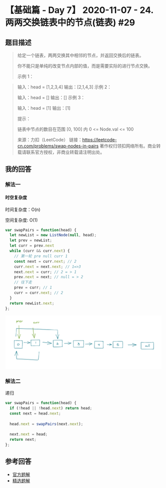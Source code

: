 # 【基础篇 - Day 7】 2020-11-07 - 24. 两两交换链表中的节点(链表) #29

## 题目描述

> 给定一个链表，两两交换其中相邻的节点，并返回交换后的链表。
>
> 你不能只是单纯的改变节点内部的值，而是需要实际的进行节点交换。
>
> 示例 1：

<!-- > ![image](./images/68747470733a2f2f6173736574732e6c656574636f64652e636f6d2f75706c6f6164732f323032302f31302f30332f737761705f6578312e6a7067) -->

> 输入：head = [1,2,3,4]
> 输出：[2,1,4,3]
> 示例 2：
>
> 输入：head = []
> 输出：[]
> 示例 3：
>
> 输入：head = [1]
> 输出：[1]
>
> 提示：
>
> 链表中节点的数目在范围 [0, 100] 内
> 0 <= Node.val <= 100
>
> 来源：力扣（LeetCode）
> 链接：https://leetcode-cn.com/problems/swap-nodes-in-pairs
> 著作权归领扣网络所有。商业转载请联系官方授权，非商业转载请注明出处。

## 我的回答

### 解法一

#### 时空复杂度

时间复杂度：O(n)

空间复杂度: O(1)

```JavaScript
var swapPairs = function(head) {
  let newList = new ListNode(null, head);
  let prev = newList;
  let curr = prev.next
  while (curr && curr.next) {
    // 第一轮 pre null curr 1
    const next = curr.next; // 2
    curr.next = next.next; // 1=>3
    next.next = curr; // 2 = > 1
    prev.next = next; // null = > 2
    // 往下走
    prev = curr; // 1
    curr = curr.next; // 2
  }
  return newList.next;
};
```

![image-20201112105912277](./images/image-20201112105912277.png)

### 解法二

递归

```JavaScript
var swapPairs = function(head) {
  if (!head || !head.next) return head;
  const next = head.next;

  head.next = swapPairs(next.next);

  next.next = head;
  return next;
};
```

## 参考回答

- [官方题解](https://github.com/leetcode-pp/91alg-2/blob/master/solution/basic/d7.24.Swap-Nodes-in-Pairs.md)
- [精选题解](https://github.com/leetcode-pp/91alg-2/issues/29#issuecomment-723101422)
